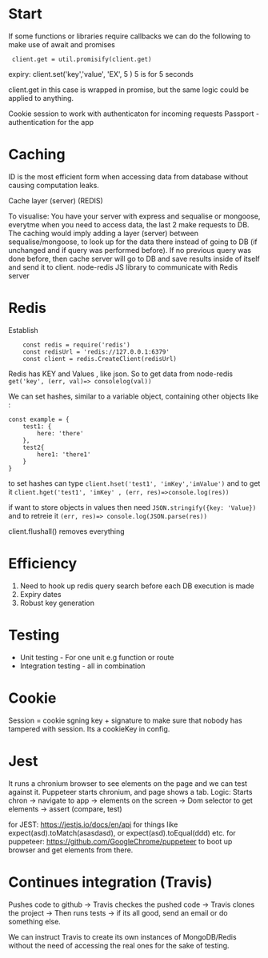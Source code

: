 # Start

If some functions or libraries require callbacks we can do the following to make use of await and promises

```
 client.get = util.promisify(client.get)
```

expiry: client.set('key','value', 'EX', 5 ) 5 is for 5 seconds

client.get in this case is wrapped in promise, but the same logic could be applied to anything.

Cookie session to work with authenticaton for incoming requests
Passport - authentication for the app

# Caching

ID is the most efficient form when accessing data from database without causing computation leaks.

Cache layer (server) (REDIS)

To visualise: You have your server with express and sequalise or mongoose, everytme when you need to access data, the last 2 make requests to DB. The caching would imply adding a layer (server) between sequalise/mongoose, to look up for the data there instead of going to DB (if unchanged and if query was performed before). If no previous query was done before, then cache server will go to DB and save results inside of itself and send it to client.
node-redis JS library to communicate with Redis server

# Redis

Establish

```
    const redis = require('redis')
    const redisUrl = 'redis://127.0.0.1:6379'
    const client = redis.CreateClient(redisUrl)
```

Redis has KEY and Values , like json. So to get data from node-redis `get('key', (err, val)=> consolelog(val))`

We can set hashes, similar to a variable object, containing other objects like :

```
const example = {
    test1: {
        here: 'there'
    },
    test2{
        here1: 'there1'
    }
}
```

to set hashes can type `client.hset('test1', 'imKey','imValue')` and to get it `client.hget('test1', 'imKey' , (err, res)=>console.log(res))`

if want to store objects in values then need `JSON.stringify({key: 'Value})` and to retreie it `(err, res)=> console.log(JSON.parse(res))`

client.flushall() removes everything

# Efficiency

1. Need to hook up redis query search before each DB execution is made
2. Expiry dates
3. Robust key generation

# Testing

- Unit testing - For one unit e.g function or route
- Integration testing - all in combination

# Cookie

Session = cookie sgning key + signature
to make sure that nobody has tampered with session. Its a cookieKey in config.

# Jest

It runs a chronium browser to see elements on the page and we can test against it. Puppeteer starts chronium, and page shows a tab.
Logic: Starts chron -> navigate to app -> elements on the screen -> Dom selector to get elements -> assert (compare, test)

for JEST: https://jestjs.io/docs/en/api
for things like expect(asd).toMatch(asasdasd), or expect(asd).toEqual(ddd) etc.
for puppeteer: https://github.com/GoogleChrome/puppeteer
to boot up browser and get elements from there.

# Continues integration (Travis)

Pushes code to github -> Travis checkes the pushed code -> Travis clones the project -> Then runs tests -> if its all good, send an email or do something else.

We can instruct Travis to create its own instances of MongoDB/Redis without the need of accessing the real ones for the sake of testing.
